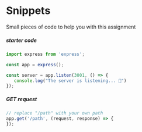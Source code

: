 # Snippets

Small pieces of code to help you with this assignment

##### starter code
```javascript
import express from 'express';

const app = express();

const server = app.listen(3001, () => {
   console.log("The server is listening... 🐒") 
});
```

##### GET request
```javascript
// replace "/path" with your own path
app.get('/path', (request, response) => {
});
```
